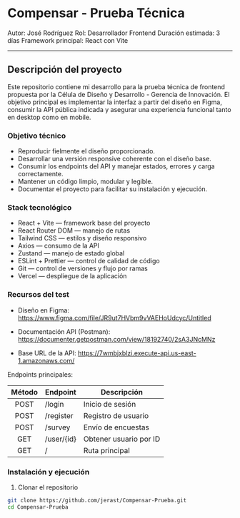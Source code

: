# Compensar - Prueba Técnica

Autor: José Rodríguez
Rol: Desarrollador Frontend
Duración estimada: 3 días
Framework principal: React con Vite

---

## Descripción del proyecto

Este repositorio contiene mi desarrollo para la prueba técnica de frontend propuesta por la Célula de Diseño y Desarrollo - Gerencia de Innovación.
El objetivo principal es implementar la interfaz a partir del diseño en Figma, consumir la API pública indicada y asegurar una experiencia funcional tanto en desktop como en mobile.

### Objetivo técnico

- Reproducir fielmente el diseño proporcionado.
- Desarrollar una versión responsive coherente con el diseño base.
- Consumir los endpoints del API y manejar estados, errores y carga correctamente.
- Mantener un código limpio, modular y legible.
- Documentar el proyecto para facilitar su instalación y ejecución.

### Stack tecnológico

- React + Vite — framework base del proyecto
- React Router DOM — manejo de rutas
- Tailwind CSS — estilos y diseño responsivo
- Axios — consumo de la API
- Zustand — manejo de estado global
- ESLint + Prettier — control de calidad de código
- Git — control de versiones y flujo por ramas
- Vercel — despliegue de la aplicación

### Recursos del test

- Diseño en Figma:
  https://www.figma.com/file/JR9ut7HVbm9vVAEHoUdcyc/Untitled

- Documentación API (Postman):
  https://documenter.getpostman.com/view/18192740/2sA3JNcMNz

- Base URL de la API:
  https://7wmbjxblzi.execute-api.us-east-1.amazonaws.com/

Endpoints principales:

| Método | Endpoint   | Descripción            |
| :----: | ---------- | ---------------------- |
|  POST  | /login     | Inicio de sesión       |
|  POST  | /register  | Registro de usuario    |
|  POST  | /survey    | Envío de encuestas     |
|  GET   | /user/{id} | Obtener usuario por ID |
|  GET   | /          | Ruta principal         |

### Instalación y ejecución

1. Clonar el repositorio

```bash
git clone https://github.com/jerast/Compensar-Prueba.git
cd Compensar-Prueba
```
